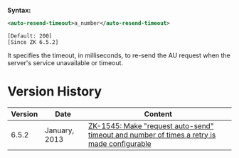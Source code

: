 **Syntax:**

```xml
<auto-resend-timeout>a_number</auto-resend-timeout>
```

`[Default: 200]`  
`[Since ZK 6.5.2]`

It specifies the timeout, in milliseconds, to re-send the AU request
when the server's service unavailable or timeout.

# Version History

| Version | Date          | Content                                                                                                                               |
|---------|---------------|---------------------------------------------------------------------------------------------------------------------------------------|
| 6.5.2   | January, 2013 | [ZK-1545: Make "request auto-send" timeout and number of times a retry is made configurable](http://tracker.zkoss.org/browse/ZK-1545) |
